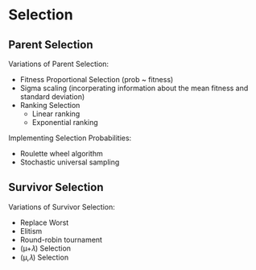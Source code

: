 # Selection

## Parent Selection
Variations of Parent Selection:
* Fitness Proportional Selection (prob ~ fitness)
* Sigma scaling (incorperating information about the mean fitness and standard deviation)
* Ranking Selection
  * Linear ranking
  * Exponential ranking

Implementing Selection Probabilities:
* Roulette wheel algorithm
* Stochastic universal sampling

## Survivor Selection
Variations of Survivor Selection:
* Replace Worst
* Elitism
* Round-robin tournament
* (µ+𝜆) Selection 
* (µ,𝜆) Selection 
